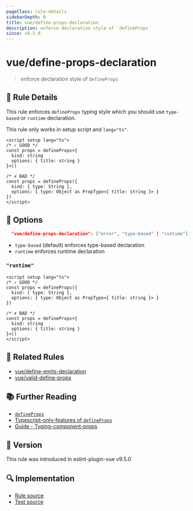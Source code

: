 ```yaml
---
pageClass: rule-details
sidebarDepth: 0
title: vue/define-props-declaration
description: enforce declaration style of `defineProps`
since: v9.5.0
---
```


# vue/define-props-declaration

> enforce declaration style of `defineProps`

## :book: Rule Details

This rule enforces `defineProps` typing style which you should use `type-based` or `runtime` declaration.

This rule only works in setup script and `lang="ts"`.

<eslint-code-block :rules="{'vue/define-props-declaration': ['error']}">

```vue
<script setup lang="ts">
/* ✓ GOOD */
const props = defineProps<{
  kind: string
  options: { title: string }
}>()

/* ✗ BAD */
const props = defineProps({
  kind: { type: String },
  options: { type: Object as PropType<{ title: string }> }
})
</script>
```

</eslint-code-block>

## :wrench: Options

```json
  "vue/define-props-declaration": ["error", "type-based" | "runtime"]
```

- `type-based` (default) enforces type-based declaration
- `runtime` enforces runtime declaration

### `"runtime"`

<eslint-code-block :rules="{'vue/define-emits-declaration': ['error', 'runtime']}">

```vue
<script setup lang="ts">
/* ✓ GOOD */
const props = defineProps({
  kind: { type: String },
  options: { type: Object as PropType<{ title: string }> }
})

/* ✗ BAD */
const props = defineProps<{
  kind: string
  options: { title: string }
}>()
</script>
```

</eslint-code-block>

## :couple: Related Rules

- [vue/define-emits-declaration](https://github.com/vuejs/eslint-plugin-vue/tree/master/docs/rules/define-emits-declaration.md)
- [vue/valid-define-props](https://github.com/vuejs/eslint-plugin-vue/tree/master/docs/rules/valid-define-props.md)

## :books: Further Reading

- [`defineProps`](https://vuejs.org/api/sfc-script-setup.html#defineprops-defineemits)
- [Typescript-only-features of `defineProps`](https://vuejs.org/api/sfc-script-setup.html#typescript-only-features)
- [Guide - Typing-component-props](https://vuejs.org/guide/typescript/composition-api.html#typing-component-props)

## :rocket: Version

This rule was introduced in eslint-plugin-vue v9.5.0

## :mag: Implementation

- [Rule source](https://github.com/vuejs/eslint-plugin-vue/blob/master/lib/rules/define-props-declaration.js)
- [Test source](https://github.com/vuejs/eslint-plugin-vue/blob/master/tests/lib/rules/define-props-declaration.js)
